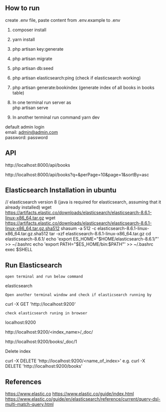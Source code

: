 ## How to run

create .env file, paste content from .env.example to .env

1. composer install
2. yarn install
3. php artisan key:generate
4. php artisan migrate
5. php artisan db:seed
6. php artisan elasticsearch:ping   (check if elasticsearch working)
7. php artisan generate:bookindex   (generate index of all books in books table)

8. In one terminal run server as <br>
php artisan serve

1. In another terminal run command 
yarn dev


default admin login <br>
email: admin@admin.com  <br>
password: password  <br>


## API

http://localhost:8000/api/books

http://localhost:8000/api/books?q=&perPage=10&page=1&sortBy=asc


## Elasticsearch Installation in ubuntu

// elasticsearch version 8  (java is required for elasticsearch, assuming that it already installed)
wget https://artifacts.elastic.co/downloads/elasticsearch/elasticsearch-8.6.1-linux-x86_64.tar.gz
wget https://artifacts.elastic.co/downloads/elasticsearch/elasticsearch-8.6.1-linux-x86_64.tar.gz.sha512
shasum -a 512 -c elasticsearch-8.6.1-linux-x86_64.tar.gz.sha512 
tar -xzf elasticsearch-8.6.1-linux-x86_64.tar.gz
cd elasticsearch-8.6.1/ 
echo 'export ES_HOME="$HOME/elasticsearch-8.6.1/"' >> ~/.bashrc
echo 'export PATH="$ES_HOME/bin:$PATH"' >> ~/.bashrc
exec $SHELL

## Run Elasticsearch

`open terminal and run below command`

elasticsearch

`Open another terminal window and check if elasticsearch running by`

curl -X GET 'http://localhost:9200'

`check elasticsearch runing in browser `

localhost:9200



http://localhost:9200/<index_name>/_doc/<id>

http://localhost:9200/books/_doc/1


Delete index

curl -X DELETE 'http://localhost:9200/<name_of_index>'
e.g.
curl -X DELETE 'http://localhost:9200/books'



## References

https://www.elastic.co
https://www.elastic.co/guide/index.html
https://www.elastic.co/guide/en/elasticsearch/reference/current/query-dsl-multi-match-query.html
